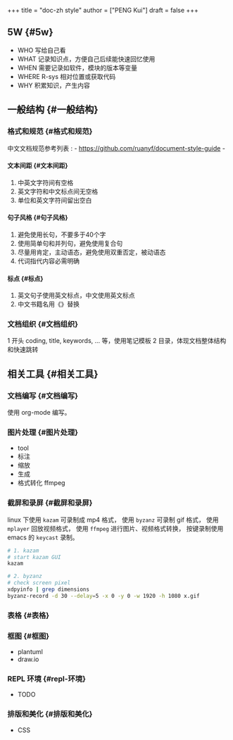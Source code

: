 +++
title = "doc-zh style"
author = ["PENG Kui"]
draft = false
+++

## 5W {#5w}

-   WHO 写给自己看
-   WHAT 记录知识点，方便自己后续能快速回忆使用
-   WHEN 需要记录如软件，模块的版本等变量
-   WHERE R-sys 相对位置或获取代码
-   WHY 积累知识，产生内容


## 一般结构 {#一般结构}


### 格式和规范 {#格式和规范}

中文文档规范参考列表
: -   <https://github.com/ruanyf/document-style-guide>
    -


#### 文本间距 {#文本间距}

1.  中英文字符间有空格
2.  英文字符和中文标点间无空格
3.  单位和英文字符间留出空白


#### 句子风格 {#句子风格}

1.  避免使用长句，不要多于40个字
2.  使用简单句和并列句，避免使用复合句
3.  尽量用肯定，主动语态，避免使用双重否定，被动语态
4.  代词指代内容必需明确


#### 标点 {#标点}

1.  英文句子使用英文标点，中文使用英文标点
2.  中文书籍名用《》替换


### 文档组织 {#文档组织}

1 开头 coding, title, keywords, ... 等，使用笔记模板
2 目录，体现文档整体结构和快速跳转


## 相关工具 {#相关工具}


### 文档编写 {#文档编写}

使用 org-mode 编写。


### 图片处理 {#图片处理}

-   tool
-   标注
-   缩放
-   生成
-   格式转化 ffmpeg


### 截屏和录屏 {#截屏和录屏}

linux 下使用 `kazam` 可录制成 mp4 格式，
使用 `byzanz` 可录制 gif 格式，
使用 `mplayer` 回放视频格式，
使用 `ffmpeg` 进行图片、视频格式转换，
按键录制使用 emacs 的 `keycast` 录制。

```bash
# 1. kazam
# start kazam GUI
kazam

# 2. byzanz
# check screen pixel
xdpyinfo | grep dimensions
byzanz-record -d 30 --delay=5 -x 0 -y 0 -w 1920 -h 1080 x.gif

```


### 表格 {#表格}


### 框图 {#框图}

-   plantuml
-   draw.io


### REPL 环境 {#repl-环境}

-   TODO


### 排版和美化 {#排版和美化}

-   CSS
